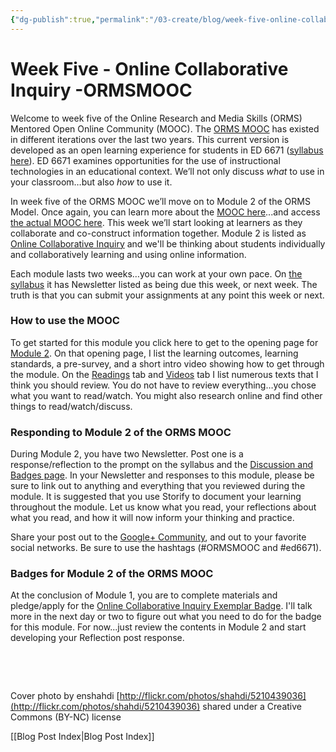 ```yaml
---
{"dg-publish":true,"permalink":"/03-create/blog/week-five-online-collaborative-inquiry-ormsmooc/","title":"Week Five - Online Collaborative Inquiry #ORMSMOOC","tags":["orms"]}
---
```


# Week Five - Online Collaborative Inquiry  -ORMSMOOC

Welcome to week five of the Online Research and Media Skills (ORMS) Mentored Open Online Community (MOOC). The [ORMS MOOC](http://wiobyrne.com/join-the-orms-mooc/) has existed in different iterations over the last two years. This current version is developed as an open learning experience for students in ED 6671 ([syllabus here](https://docs.google.com/document/d/18rvWMAKhnbKiSgOalGLXsE1TrBpO62mhvQXV1OeU9SY/edit?usp=sharing)). ED 6671 examines opportunities for the use of instructional technologies in an educational context. We’ll not only discuss _what_ to use in your classroom…but also _how_ to use it.

In week five of the ORMS MOOC we’ll move on to Module 2 of the ORMS Model. Once again, you can learn more about the [MOOC here](http://wiobyrne.com/join-the-orms-mooc/)...and access [the actual MOOC here](https://sites.google.com/site/ormsmodel/). This week we’ll start looking at learners as they collaborate and co-construct information together. Module 2 is listed as [Online Collaborative Inquiry](https://sites.google.com/site/ormsmodel/modules/module-2-online-collaborative-inquiry) and we'll be thinking about students individually and collaboratively learning and using online information.

Each module lasts two weeks…you can work at your own pace. On [the syllabus](https://docs.google.com/document/d/18rvWMAKhnbKiSgOalGLXsE1TrBpO62mhvQXV1OeU9SY/edit) it has Newsletter listed as being due this week, or next week. The truth is that you can submit your assignments at any point this week or next.

### How to use the MOOC

To get started for this module you click here to get to the opening page for [Module 2](https://sites.google.com/site/ormsmodel/modules/module-2-online-collaborative-inquiry). On that opening page, I list the learning outcomes, learning standards, a pre-survey, and a short intro video showing how to get through the module. On the [Readings](https://sites.google.com/site/ormsmodel/modules/module-2-online-collaborative-inquiry/readings---module-2) tab and [Videos](https://sites.google.com/site/ormsmodel/modules/module-2-online-collaborative-inquiry/video-gallery---module-2) tab I list numerous texts that I think you should review. You do not have to review everything…you chose what you want to read/watch. You might also research online and find other things to read/watch/discuss.

### Responding to Module 2 of the ORMS MOOC

During Module 2, you have two Newsletter. Post one is a response/reflection to the prompt on the syllabus and the [Discussion and Badges page](https://sites.google.com/site/ormsmodel/modules/module-2-online-collaborative-inquiry/discussion-and-reflection---module-2). In your Newsletter and responses to this module, please be sure to link out to anything and everything that you reviewed during the module. It is suggested that you use Storify to document your learning throughout the module. Let us know what you read, your reflections about what you read, and how it will now inform your thinking and practice.

Share your post out to the [Google+ Community](https://plus.google.com/communities/109374663190019101967), and out to your favorite social networks. Be sure to use the hashtags (#ORMSMOOC and #ed6671).

### Badges for Module 2 of the ORMS MOOC

At the conclusion of Module 1, you are to complete materials and pledge/apply for the [Online Collaborative Inquiry Exemplar Badge](https://badges.mozilla.org/en-US/badges/badge/Online-Collaborative-Inquiry-Exemplar-Badge). I'll talk more in the next day or two to figure out what you need to do for the badge for this module. For now...just review the contents in Module 2 and start developing your Reflection post response.

 

 

Cover photo by enshahdi [http://flickr.com/photos/shahdi/5210439036](http://flickr.com/photos/shahdi/5210439036) shared under a Creative Commons (BY-NC) license

[[Blog Post Index\|Blog Post Index]]